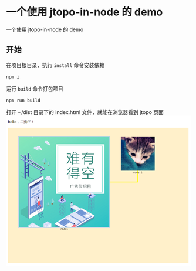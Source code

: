 # 一个使用 jtopo-in-node 的 demo

一个使用 jtopo-in-node 的 demo

## 开始

在项目根目录，执行 `install` 命令安装依赖
```
npm i
```

运行 `build` 命令打包项目
```
npm run build
```

打开 ~/dist 目录下的 index.html 文件，就能在浏览器看到 jtopo 页面
![show](./show.png)